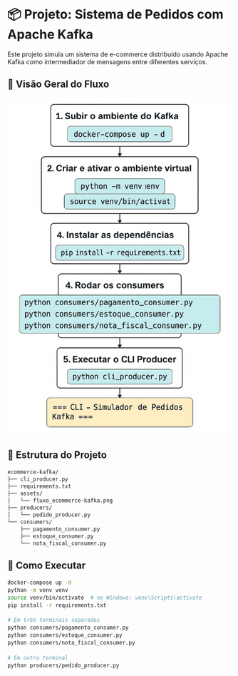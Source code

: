 # 📦 Projeto: Sistema de Pedidos com Apache Kafka

Este projeto simula um sistema de e-commerce distribuído usando Apache Kafka como intermediador de mensagens entre diferentes serviços.

## 📸 Visão Geral do Fluxo

![Fluxo de Kafka](./assets/fluxo_ecommerce-kafka.png)

## 📂 Estrutura do Projeto

```
ecommerce-kafka/
├── cli_producer.py
├── requirements.txt
├── assets/
│   └── fluxo_ecommerce-kafka.png
├── producers/
│   └── pedido_producer.py
└── consumers/
    ├── pagamento_consumer.py
    ├── estoque_consumer.py
    └── nota_fiscal_consumer.py
```

## 🚀 Como Executar

```bash
docker-compose up -d
python -m venv venv
source venv/bin/activate  # no Windows: venv\Scripts\activate
pip install -r requirements.txt

# Em três terminais separados
python consumers/pagamento_consumer.py
python consumers/estoque_consumer.py
python consumers/nota_fiscal_consumer.py

# Em outro terminal
python producers/pedido_producer.py
```
